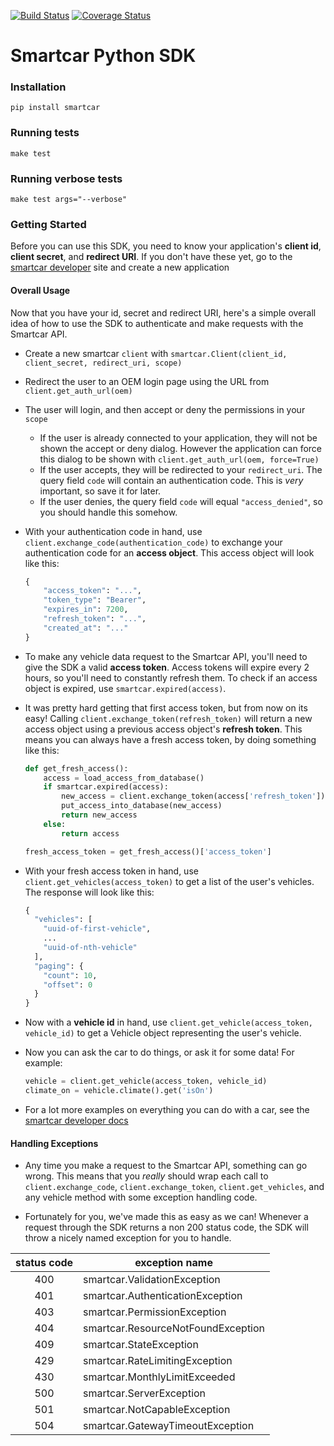 [![Build Status](https://travis-ci.com/smartcar/python-sdk.svg?token=NkidHDCxcdxrtMy48fzt&branch=master)](https://travis-ci.com/smartcar/python-sdk) [![Coverage Status](https://coveralls.io/repos/github/smartcar/python-sdk/badge.svg?branch=master&t=DF9pBr)](https://coveralls.io/github/smartcar/python-sdk?branch=master)
# Smartcar Python SDK

### Installation

    pip install smartcar

### Running tests

    make test

### Running verbose tests
    
    make test args="--verbose"

### Getting Started

Before you can use this SDK, you need to know your application's **client id**, **client secret**, and **redirect URI**. If you don't have these yet, go to the [smartcar developer](https://developer.smartcar.com) site and create a new application

#### Overall Usage

Now that you have your id, secret and redirect URI, here's a simple overall idea of how to use the SDK to authenticate and make requests with the Smartcar API.

* Create a new smartcar `client` with `smartcar.Client(client_id, client_secret, redirect_uri, scope)`
* Redirect the user to an OEM login page using the URL from `client.get_auth_url(oem)`
* The user will login, and then accept or deny the permissions in your `scope`
    * If the user is already connected to your application, they will not be shown the accept or deny dialog. However the application can force this dialog to be shown with `client.get_auth_url(oem, force=True)` 
    * If the user accepts, they will be redirected to your `redirect_uri`. The query field `code` will contain an authentication code. This is *very* important, so save it for later.
    * If the user denies, the query field `code` will equal `"access_denied"`, so you should handle this somehow.

* With your authentication code in hand, use `client.exchange_code(authentication_code)` to exchange your authentication code for an **access object**. This access object will look like this:

    ```python
    {
        "access_token": "...",
        "token_type": "Bearer",
        "expires_in": 7200,
        "refresh_token": "...",
        "created_at": "..."
    }
    ```

* To make any vehicle data request to the Smartcar API, you'll need to give the SDK a valid **access token**. Access tokens will expire every 2 hours, so you'll need to constantly refresh them. To check if an access object is expired, use `smartcar.expired(access)`.

* It was pretty hard getting that first access token, but from now on its easy! Calling `client.exchange_token(refresh_token)` will return a new access object using a previous access object's **refresh token**. This means you can always have a fresh access token, by doing something like this:

    ```python
    def get_fresh_access():
        access = load_access_from_database()
        if smartcar.expired(access):
            new_access = client.exchange_token(access['refresh_token'])
            put_access_into_database(new_access)
            return new_access
        else:
            return access
    
    fresh_access_token = get_fresh_access()['access_token']
    ```

* With your fresh access token in hand, use `client.get_vehicles(access_token)` to get a list of the user's vehicles. The response will look like this:

    ```python
    {
	  "vehicles": [
		"uuid-of-first-vehicle",
		...
		"uuid-of-nth-vehicle"
	  ],
	  "paging": {
		"count": 10,
		"offset": 0
	  }
	}  
    ```

* Now with a **vehicle id** in hand, use `client.get_vehicle(access_token, vehicle_id)` to get a Vehicle object representing the user's vehicle.

* Now you can ask the car to do things, or ask it for some data! For example:

    ```python
    vehicle = client.get_vehicle(access_token, vehicle_id)
    climate_on = vehicle.climate().get('isOn')
    ```

* For a lot more examples on everything you can do with a car, see the [smartcar developer docs](https://developer.smartcar.com/docs)

#### Handling Exceptions

* Any time you make a request to the Smartcar API, something can go wrong. This means that you *really* should wrap each call to `client.exchange_code`, `client.exchange_token`, `client.get_vehicles`, and any vehicle method with some exception handling code. 

* Fortunately for you, we've made this as easy as we can! Whenever a request through the SDK returns a non 200 status code, the SDK will throw a nicely named exception for you to handle. 

|status code|exception name|
|:-----------:|--------------|
|400|smartcar.ValidationException|
|401|smartcar.AuthenticationException|
|403|smartcar.PermissionException|
|404|smartcar.ResourceNotFoundException|
|409|smartcar.StateException|
|429|smartcar.RateLimitingException|
|430|smartcar.MonthlyLimitExceeded|
|500|smartcar.ServerException|
|501|smartcar.NotCapableException|
|504|smartcar.GatewayTimeoutException|

